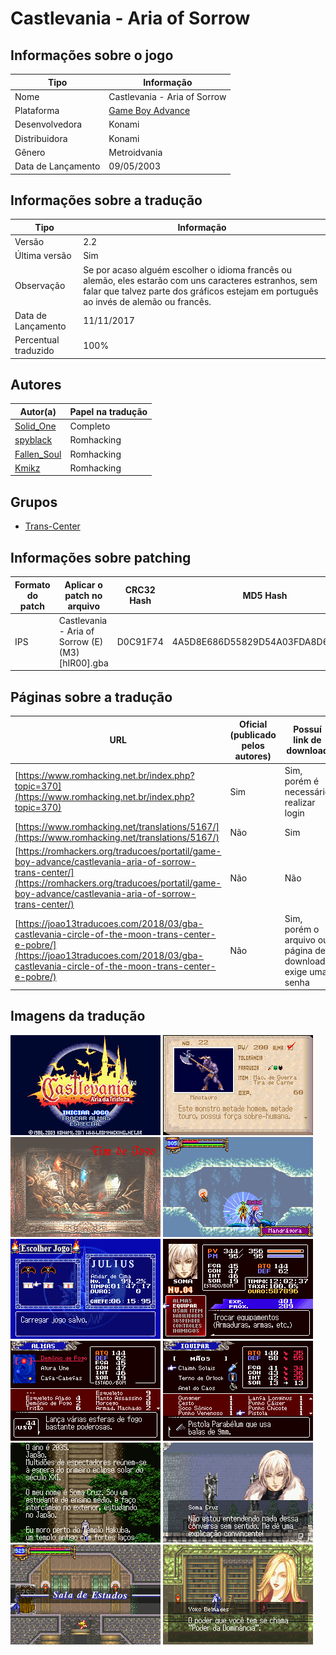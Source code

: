 # Castlevania - Aria of Sorrow

## Informações sobre o jogo

| Tipo | Informação |
| ----------- | ----------- |
| Nome | Castlevania \- Aria of Sorrow |
| Plataforma | [Game Boy Advance](../) |
| Desenvolvedora | Konami |
| Distribuidora | Konami |
| Gênero | Metroidvania |
| Data de Lançamento | 09/05/2003 |

## Informações sobre a tradução

| Tipo | Informação |
| ----------- | ----------- |
| Versão | 2\.2 |
| Última versão | Sim |
| Observação | Se por acaso alguém escolher o idioma francês ou alemão, eles estarão com uns caracteres estranhos, sem falar que talvez parte dos gráficos estejam em português ao invés de alemão ou francês\. |
| Data de Lançamento | 11/11/2017 |
| Percentual traduzido | 100% |

## Autores

| Autor(a) | Papel na tradução |
| ----------- | ----------- |
| [Solid\_One](../../../autores/solid_one/) | Completo |
| [spyblack](../../../autores/spyblack/) | Romhacking |
| [Fallen\_Soul](../../../autores/fallen_soul/) | Romhacking |
| [Kmikz](../../../autores/kmikz/) | Romhacking |

## Grupos

* [Trans\-Center](../../../grupos/trans-center/)

## Informações sobre patching

| Formato do patch | Aplicar o patch no arquivo | CRC32 Hash | MD5 Hash |
| ----------- | ----------- | ----------- | ----------- |
| IPS | Castlevania \- Aria of Sorrow \(E\) \(M3\) \[hIR00\]\.gba | D0C91F74 | 4A5D8E686D55829D54A03FDA8D6887D7 |

## Páginas sobre a tradução

| URL | Oficial (publicado pelos autores) | Possuí link de download |
| ----------- | ----------- | ----------- |
| [https://www.romhacking.net.br/index.php?topic=370](https://www.romhacking.net.br/index.php?topic=370) | Sim | Sim, porém é necessário realizar login |
| [https://www.romhacking.net/translations/5167/](https://www.romhacking.net/translations/5167/) | Não | Sim |
| [https://romhackers.org/traducoes/portatil/game-boy-advance/castlevania-aria-of-sorrow-trans-center/](https://romhackers.org/traducoes/portatil/game-boy-advance/castlevania-aria-of-sorrow-trans-center/) | Não | Não |
| [https://joao13traducoes.com/2018/03/gba-castlevania-circle-of-the-moon-trans-center-e-pobre/](https://joao13traducoes.com/2018/03/gba-castlevania-circle-of-the-moon-trans-center-e-pobre/) | Não | Sim, porém o arquivo ou página de download exige uma senha |

## Imagens da tradução

![Imagem de exemplo da tradução 1](1.png)
![Imagem de exemplo da tradução 2](10.png)
![Imagem de exemplo da tradução 3](11.png)
![Imagem de exemplo da tradução 4](12.png)
![Imagem de exemplo da tradução 5](2.png)
![Imagem de exemplo da tradução 6](3.png)
![Imagem de exemplo da tradução 7](4.png)
![Imagem de exemplo da tradução 8](5.png)
![Imagem de exemplo da tradução 9](6.png)
![Imagem de exemplo da tradução 10](7.png)
![Imagem de exemplo da tradução 11](8.png)
![Imagem de exemplo da tradução 12](9.png)